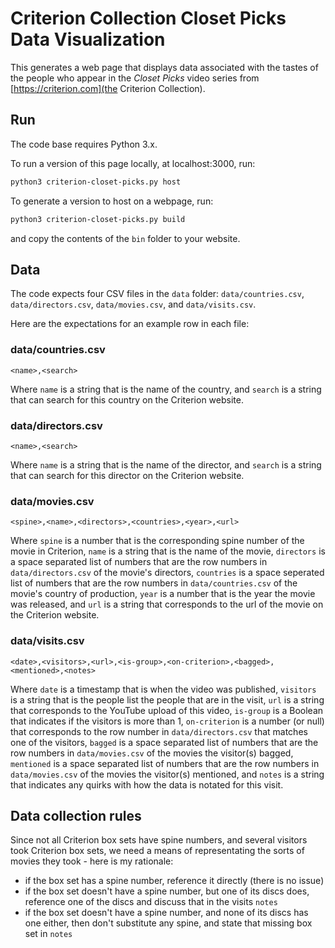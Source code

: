 # Criterion Collection Closet Picks Data Visualization

This generates a web page that displays data associated with the tastes of the people who appear in the _Closet Picks_ video series from [https://criterion.com](the Criterion Collection).

## Run

The code base requires Python 3.x.

To run a version of this page locally, at localhost:3000, run:

``` bash
python3 criterion-closet-picks.py host
```

To generate a version to host on a webpage, run:

``` bash
python3 criterion-closet-picks.py build
```
and copy the contents of the `bin` folder to your website.

## Data
The code expects four CSV files in the `data` folder: `data/countries.csv`, `data/directors.csv`, `data/movies.csv`, and `data/visits.csv`.

Here are the expectations for an example row in each file:

### data/countries.csv

``` csv
<name>,<search>
```
Where `name` is a string that is the name of the country, and `search` is a string that can search for this country on the Criterion website.

### data/directors.csv

``` csv
<name>,<search>
```
Where `name` is a string that is the name of the director, and `search` is a string that can search for this director on the Criterion website.

### data/movies.csv

``` csv
<spine>,<name>,<directors>,<countries>,<year>,<url>
```
Where `spine` is a number that is the corresponding spine number of the movie in Criterion, `name` is a string that is the name of the movie, `directors` is a space separated list of numbers that are the row numbers in `data/directors.csv` of the movie's directors, `countries` is a space seperated list of numbers that are the row numbers in `data/countries.csv` of the movie's country of production, `year` is a number that is the year the movie was released, and `url` is a string that corresponds to the url of the movie on the Criterion website.

### data/visits.csv

``` csv
<date>,<visitors>,<url>,<is-group>,<on-criterion>,<bagged>,<mentioned>,<notes>
```
Where `date` is a timestamp that is when the video was published, `visitors` is a string that is the people list the people that are in the visit, `url` is a string that corresponds to the YouTube upload of this video, `is-group` is a Boolean that indicates if the visitors is more than 1, `on-criterion` is a number (or null) that corresponds to the row number in `data/directors.csv` that matches one of the visitors, `bagged` is a space separated list of numbers that are the row numbers in `data/movies.csv` of the movies the visitor(s) bagged, `mentioned` is a space separated list of numbers that are the row numbers in `data/movies.csv` of the movies the visitor(s) mentioned, and `notes` is a string that indicates any quirks with how the data is notated for this visit.

## Data collection rules

Since not all Criterion box sets have spine numbers, and several visitors took Criterion box sets, we need a means of representating the sorts of movies they took - here is my rationale:

- if the box set has a spine number, reference it directly (there is no issue)
- if the box set doesn't have a spine number, but one of its discs does, reference one of the discs and discuss that in the visits `notes`
- if the box set doesn't have a spine number, and none of its discs has one either, then don't substitute any spine, and state that missing box set in `notes`

